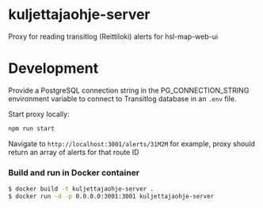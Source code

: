 # kuljettajaohje-server
Proxy for reading transitlog (Reittiloki) alerts for hsl-map-web-ui

# Development
Provide a PostgreSQL connection string in the PG_CONNECTION_STRING environment variable to connect to Transitlog database in an ```.env``` file.

Start proxy locally:
```bash
npm run start
```

Navigate to ```http://localhost:3001/alerts/31M2M``` for example, proxy should return an array of alerts for that route ID

### Build and run in Docker container

```bash
$ docker build -t kuljettajaohje-server .
$ docker run -d -p 0.0.0.0:3001:3001 kuljettajaohje-server
```
